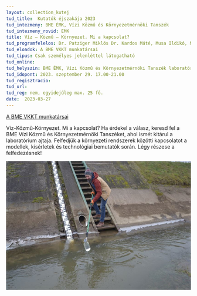 ```yaml
---
layout: collection_kutej
tud_title:  Kutatók éjszakája 2023
tud_intezmeny: BME ÉMK, Vízi Közmű és Környezetmérnöki Tanszék
tud_intezmeny_rovid: EMK
title: Víz – Közmű – Környezet. Mi a kapcsolat?
tud_programfelelos: Dr. Patziger Miklós Dr. Kardos Máté, Musa Ildikó, Murányi Gábor
tud_eloadok: A BME VKKT munkatársai
tud_tipus: Csak személyes jelenléttel látogatható
tud_online: 
tud_helyszin: BME ÉMK, Vízi Közmű és Környezetmérnöki Tanszék laboratórium, BME K épület, földszint, 32.
tud_idopont: 2023. szeptember 29. 17.00-21.00
tud_regisztracio:
tud_url: 
tud_reg: nem, egyidejűleg max. 25 fő.
date:  2023-03-27
---
```


[A BME VKKT munkatársai](https://epito.bme.hu/vkkt/munkatarsak)

Víz-Közmű-Környezet. Mi a kapcsolat? Ha érdekel a válasz, keresd fel a BME Vízi Közmű és Környezetmérnöki Tanszéket, ahol ismét kitárul a laboratórium ajtaja. Felfedjük a környezeti rendszerek közötti kapcsolatot a modellek, kísérletek és technológiai bemutatók során. Légy részese a felfedezésnek!

![Víz – Közmű – Környezet. Mi a kapcsolat?](images/viz-kozmu-kornyezet-mi-a-kapcsolat.jpg)
